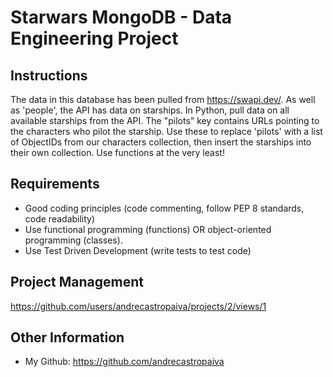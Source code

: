 # Starwars MongoDB - Data Engineering Project


## Instructions
The data in this database has been pulled from https://swapi.dev/. As well as 'people', the API has data on starships. In Python, pull data on all available starships from the API. The "pilots" key contains URLs pointing to the characters who pilot the starship. Use these to replace 'pilots' with a list of ObjectIDs from our characters collection, then insert the starships into their own collection. Use functions at the very least!



## Requirements
- Good coding principles (code commenting, follow PEP 8 standards, code readability)
- Use functional programming (functions) OR object-oriented programming (classes).
- Use Test Driven Development (write tests to test code)


## Project Management
https://github.com/users/andrecastropaiva/projects/2/views/1



## Other Information
- My Github: https://github.com/andrecastropaiva
